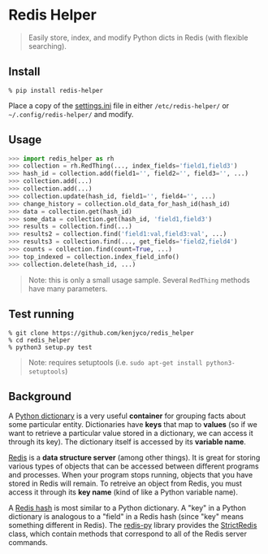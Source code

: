 Redis Helper
============

> Easily store, index, and modify Python dicts in Redis (with flexible
> searching).

## Install

[settings.ini]: https://raw.githubusercontent.com/kenjyco/redis_helper/master/settings.ini.sample
```
% pip install redis-helper
```

Place a copy of the [settings.ini][] file in either `/etc/redis-helper/` or
`~/.config/redis-helper/` and modify.

## Usage

```python
>>> import redis_helper as rh
>>> collection = rh.RedThing(..., index_fields='field1,field3')
>>> hash_id = collection.add(field1='', field2='', field3='', ...)
>>> collection.add(...)
>>> collection.add(...)
>>> collection.update(hash_id, field1='', field4='', ...)
>>> change_history = collection.old_data_for_hash_id(hash_id)
>>> data = collection.get(hash_id)
>>> some_data = collection.get(hash_id, 'field1,field3')
>>> results = collection.find(...)
>>> results2 = collection.find('field1:val,field3:val', ...)
>>> results3 = collection.find(..., get_fields='field2,field4')
>>> counts = collection.find(count=True, ...)
>>> top_indexed = collection.index_field_info()
>>> collection.delete(hash_id, ...)
```

> Note: this is only a small usage sample. Several `RedThing` methods have many
> parameters.

## Test running

```
% git clone https://github.com/kenjyco/redis_helper
% cd redis_helper
% python3 setup.py test
```

> Note: requires setuptools (i.e. `sudo apt-get install python3-setuptools`)

## Background

[dict]: https://docs.python.org/3/tutorial/datastructures.html#dictionaries
[hash]: http://redis.io/commands#hash
[Redis]: http://redis.io/topics/data-types-intro
[redis-py]: https://github.com/andymccurdy/redis-py
[StrictRedis]: https://redis-py.readthedocs.org/en/latest/#redis.StrictRedis

A [Python dictionary][dict] is a very useful **container** for grouping facts
about some particular entity. Dictionaries have **keys** that map to
**values** (so if we want to retrieve a particular value stored in a dictionary,
we can access it through its key). The dictionary itself is accessed by its
**variable name**.

[Redis][] is a **data structure server** (among other things). It is great for
storing various types of objects that can be accessed between different programs
and processes. When your program stops running, objects that you have stored in
Redis will remain. To retreive an object from Redis, you must access it through
its **key name** (kind of like a Python variable name).

A [Redis hash][hash] is most similar to a Python dictionary. A "key" in a Python
dictionary is analogous to a "field" in a Redis hash (since "key" means
something different in Redis). The [redis-py][] library provides the
[StrictRedis][] class, which contain methods that correspond to all of the Redis
server commands.
